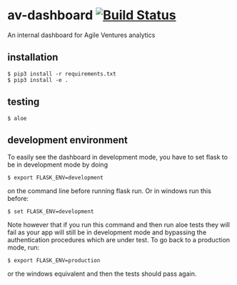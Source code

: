 # av-dashboard    [![Build Status](https://travis-ci.org/AgileVentures/av-dashboard.svg?branch=master)](https://travis-ci.org/AgileVentures/av-dashboard)
An internal dashboard for Agile Ventures analytics

## installation

```
$ pip3 install -r requirements.txt
$ pip3 install -e .
```

## testing

```
$ aloe
```

## development environment

To easily see the dashboard in development mode, you have to set flask to be in development mode by doing

```
$ export FLASK_ENV=development
```

on the command line before running flask run.  Or in windows run this before:

```
$ set FLASK_ENV=development
```

Note however that if you run this command and then run aloe tests they will fail as your app will still be
in development mode and bypassing the authentication procedures which are under test.  To go back to a production mode, run:

```
$ export FLASK_ENV=production
```

or the windows equivalent and then the tests should pass again.
